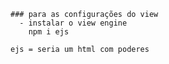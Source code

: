     ### para as configurações do view
      - instalar o view engine
        npm i ejs

    ejs = seria um html com poderes